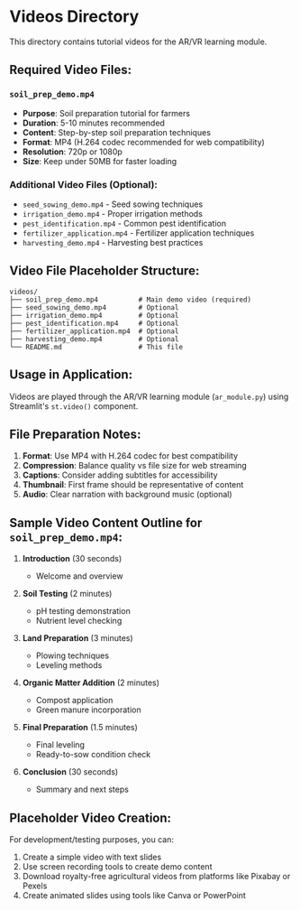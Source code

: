 # Videos Directory

This directory contains tutorial videos for the AR/VR learning module.

## Required Video Files:

### `soil_prep_demo.mp4`
- **Purpose**: Soil preparation tutorial for farmers
- **Duration**: 5-10 minutes recommended
- **Content**: Step-by-step soil preparation techniques
- **Format**: MP4 (H.264 codec recommended for web compatibility)
- **Resolution**: 720p or 1080p
- **Size**: Keep under 50MB for faster loading

### Additional Video Files (Optional):
- `seed_sowing_demo.mp4` - Seed sowing techniques
- `irrigation_demo.mp4` - Proper irrigation methods
- `pest_identification.mp4` - Common pest identification
- `fertilizer_application.mp4` - Fertilizer application techniques
- `harvesting_demo.mp4` - Harvesting best practices

## Video File Placeholder Structure:
```
videos/
├── soil_prep_demo.mp4          # Main demo video (required)
├── seed_sowing_demo.mp4        # Optional
├── irrigation_demo.mp4         # Optional
├── pest_identification.mp4     # Optional
├── fertilizer_application.mp4  # Optional
├── harvesting_demo.mp4         # Optional
└── README.md                   # This file
```

## Usage in Application:
Videos are played through the AR/VR learning module (`ar_module.py`) using Streamlit's `st.video()` component.

## File Preparation Notes:
1. **Format**: Use MP4 with H.264 codec for best compatibility
2. **Compression**: Balance quality vs file size for web streaming
3. **Captions**: Consider adding subtitles for accessibility
4. **Thumbnail**: First frame should be representative of content
5. **Audio**: Clear narration with background music (optional)

## Sample Video Content Outline for `soil_prep_demo.mp4`:
1. **Introduction** (30 seconds)
   - Welcome and overview
   
2. **Soil Testing** (2 minutes)
   - pH testing demonstration
   - Nutrient level checking
   
3. **Land Preparation** (3 minutes)
   - Plowing techniques
   - Leveling methods
   
4. **Organic Matter Addition** (2 minutes)
   - Compost application
   - Green manure incorporation
   
5. **Final Preparation** (1.5 minutes)
   - Final leveling
   - Ready-to-sow condition check
   
6. **Conclusion** (30 seconds)
   - Summary and next steps

## Placeholder Video Creation:
For development/testing purposes, you can:
1. Create a simple video with text slides
2. Use screen recording tools to create demo content
3. Download royalty-free agricultural videos from platforms like Pixabay or Pexels
4. Create animated slides using tools like Canva or PowerPoint